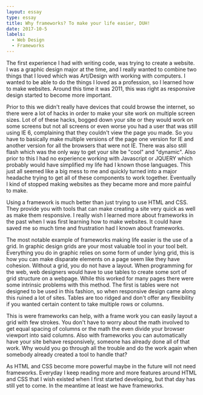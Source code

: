 ```yaml
---
layout: essay
type: essay
title: Why frameworks? To make your life easier, DUH!
date: 2017-10-5
labels:
  - Web Design
  - Frameworks
---
```


The first experience I had with writing code, was trying to create a website. I was a graphic design major at the time, and I really wanted to combine two things that I loved which was Art/Design with working with computers. I wanted to be able to do the things I loved as a profession, so I learned how to make websites. Around this time it was 2011, this was right as responsive design started to become more important. 

Prior to this we didn't really have devices that could browse the internet, so there were a lot of hacks in order to make your site work on multiple screen sizes. Lot of of these hacks, bogged down your site or they would work on some screens but not all screens or even worse you had a user that was still using IE 6, complaining that they couldn't view the page you made. So you have to basically make multiple versions of the page one version for IE and another version for all the browsers that were not IE. There was also still flash which was the only way to get your site be "cool" and "dynamic". Also prior to this I had no experience working with Javascript or JQUERY which probably would have simplified my life had I known those languages. This just all seemed like a big mess to me and quickly turned into a major headache trying to get all of these components to work together. Eventually I kind of stopped making websites as they became more and more painful to make.

Using a framework is much better than just trying to use HTML and CSS. They provide you with tools that can make creating a site very quick as well as make them responsive. I really wish I learned more about frameworks in the past when I was first learning how to make websites. It could have saved me so much time and frustration had I known about frameworks. 

The most notable example of frameworks making life easier is the use of a grid. In graphic design grids are your most valuable tool in your tool belt. Everything you do in graphic relies on some form of under lying grid, this is how you can make disparate elements on a page seem like they have cohesion. Without a grid, you do not have a layout. When programming for the web, web designers would have to use tables to create some sort of grid structure on a webpage. While this worked for many pages there were some intrinsic problems with this method. The first is tables were not designed to be used in this fashion, so when responsive design came along this ruined a lot of sites. Tables are too ridged and don't offer any flexibility if you wanted certain content to take multiple rows or columns. 

This is were frameworks can help, with a frame work you can easily layout a grid with few strokes. You don't have to worry about the math involved to get equal spacing of columns or the math the even divide your browser viewport into said columns. Also with frameworks you can automatically have your site behave responsively, someone has already done all of that work. Why would you go through all the trouble and do the work again when somebody already created a tool to handle that?

As HTML and CSS become more powerful maybe in the future will not need frameworks. Everyday I keep reading more and more features around HTML and CSS that I wish existed when I first started developing, but that day has still yet to come. In the meantime at least we have frameworks.

